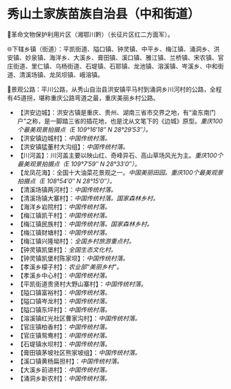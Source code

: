 # 秀山土家族苗族自治县（中和街道）
🚩革命文物保护利用片区（湘鄂川黔）（长征片区红二方面军）。   
  
🌐下辖乡镇（街道）：平凯街道、隘口镇、钟灵镇、中平乡、梅江镇、涌洞乡、洪安镇、妙泉镇、海洋乡、大溪乡、膏田镇、溪口镇、雅江镇、兰桥镇、宋农镇、官庄街道、里仁镇、乌杨街道、石堤镇、石耶镇、龙池镇、溶溪镇、岑溪乡、中和街道、清溪场镇、龙凤坝镇、峨溶镇。    
  
🎢景观公路：平川公路，从秀山自治县洪安镇平马村到涌洞乡川河村的公路，全程有45道拐，堪称重庆公路弯道之最，重庆美丽乡村公路。   
  
* 【洪安边城】：洪安古镇是重庆、贵州、湖南三省市交界之地，有“渝东南门户”之称，是一脚踏三省的插花地，也是沈从文笔下的《边城》原型。*重庆100个最美观景拍摄点（E 109°16′18″ N 28°29′53″）。*
* 【洪安镇边城村】：*中国传统村落。*
* 【洪安镇猛董村大沟组】：*中国传统村落。*
* 【川河盖】：川河盖主要以映山红、奇峰异石、高山草场风光为主。*重庆100个最美观景拍摄点（E 109°7′59″ N 28°33′0″）。*
* 【龙凤花海】：全国十大油菜花景观之一。*中国美丽田园。重庆100个最美观景拍摄点（E 108°54′0″ N 28°15′0″）。*
* 【清溪场镇两河村】：*中国传统村落。*
* 【清溪场镇大寨村】：*中国传统村落。国家森林乡村。*
* 【海洋乡岩院村】：*中国传统村落。*
* 【梅江镇凯干村】：*中国传统村落。*
* 【梅江镇民族村】：*中国传统村落。国家森林乡村。*
* 【梅江镇财塘村】：*中国传统村落。*
* 【梅江镇兴隆坳村】：*全国乡村旅游重点村。*    
* 【钟灵镇凯堡村】：*全国生态文化村。*
* 【钟灵镇凯堡村陈家坝】：*中国传统村落。*
* 【孝溪乡檬子村】：*农业部“美丽乡村”。*
* 【孝溪乡中心村】：*中国传统村落。*
* 【平凯街道贵贤村大野山寨村】：*中国传统村落。*
* 【隘口镇富裕村】：*中国传统村落。*
* 【隘口镇岑龙村】：*中国传统村落。*
* 【隘口镇东坪村】：*中国传统村落。*
* 【溶溪镇红光社区曹家沟村】：*中国传统村落。*
* 【官庄镇柏香村】：*中国传统村落。*
* 【官庄镇鸳鸯村】：*中国传统村落。*
* 【石堤镇水坝村】：*中国传统村落。*
* 【膏田镇茅坡社区熊家坡组】：*中国传统村落。*
* 【溪口镇黄杨扁担村】：*中国传统村落。*
* 【大溪乡前进村】：*中国传统村落。*
* 【涌洞乡新农村】：*中国传统村落。*